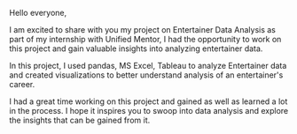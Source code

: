 Hello everyone,

I am excited to share with you my project on Entertainer Data Analysis as part of my internship with Unified Mentor, I had the opportunity to work on this project and gain valuable insights into analyzing entertainer data.

In this project, I used  pandas, MS Excel, Tableau to analyze Entertainer data and created visualizations to better understand analysis of an entertainer's career.

I had a great time working on this project and gained as well as learned a lot in the process. I hope it inspires you to swoop into data analysis and explore the insights that can be gained from it.
